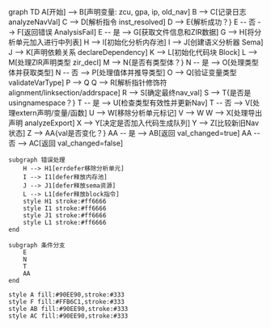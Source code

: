 graph TD
    A[开始] --> B[声明变量: zcu, gpa, ip, old_nav]
    B --> C[记录日志 analyzeNavVal]
    C --> D[解析指令 inst_resolved]
    D --> E{解析成功？}
    E -- 否 --> F[返回错误 AnalysisFail]
    E -- 是 --> G[获取文件信息和ZIR数据]
    G --> H[将分析单元加入进行中列表]
    H --> I[初始化分析内存池]
    I --> J[创建语义分析器 Sema]
    J --> K[声明依赖关系 declareDependency]
    K --> L[初始化代码块 Block]
    L --> M[处理ZIR声明类型 zir_decl]
    M --> N{是否有类型体？}
    N -- 是 --> O[处理类型体并获取类型]
    N -- 否 --> P[处理值体并推导类型]
    O --> Q[验证变量类型 validateVarType]
    P --> Q
    Q --> R[解析指针修饰符 alignment/linksection/addrspace]
    R --> S[确定最终nav_val]
    S --> T{是否是usingnamespace？}
    T -- 是 --> U[检查类型有效性并更新Nav]
    T -- 否 --> V[处理extern声明/变量/函数]
    U --> W[移除分析单元标记]
    V --> W
    W --> X[处理导出声明 analyzeExport]
    X --> Y[决定是否加入代码生成队列]
    Y --> Z[比较新旧Nav状态]
    Z --> AA{val是否变化？}
    AA -- 是 --> AB[返回 val_changed=true]
    AA -- 否 --> AC[返回 val_changed=false]
    
    subgraph 错误处理
        H --> H1[errdefer移除分析单元]
        I --> I1[defer释放内存池]
        J --> J1[defer释放sema资源]
        L --> L1[defer释放block指令]
        style H1 stroke:#ff6666
        style I1 stroke:#ff6666
        style J1 stroke:#ff6666
        style L1 stroke:#ff6666
    end

    subgraph 条件分支
        E
        N
        T
        AA
    end

    style A fill:#90EE90,stroke:#333
    style F fill:#FFB6C1,stroke:#333
    style AB fill:#90EE90,stroke:#333
    style AC fill:#90EE90,stroke:#333

